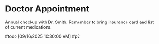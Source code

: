 # Doctor Appointment

Annual checkup with Dr. Smith. Remember to bring insurance card and list of current medications.

#todo [09/16/2025 10:30:00 AM] #p2
